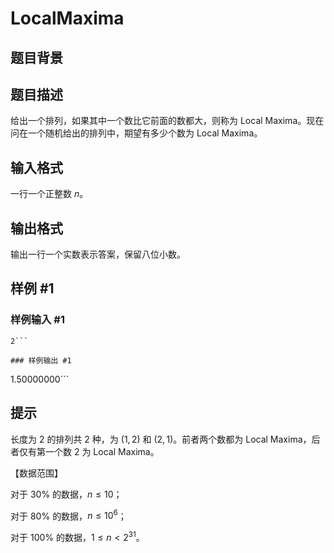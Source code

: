 # LocalMaxima

## 题目背景



## 题目描述

给出一个排列，如果其中一个数比它前面的数都大，则称为 Local Maxima。现在问在一个随机给出的排列中，期望有多少个数为 Local Maxima。

## 输入格式

一行一个正整数 $n$。


## 输出格式

输出一行一个实数表示答案，保留八位小数。

## 样例 #1

### 样例输入 #1
```
2```

### 样例输出 #1

```
1.50000000```

## 提示

长度为 $2$ 的排列共 $2$ 种，为 $(1,2)$ 和 $(2,1)$。前者两个数都为 Local Maxima，后者仅有第一个数 $2$ 为 Local Maxima。


【数据范围】  

对于 $30\%$ 的数据，$n \leq 10$；

对于 $80\%$ 的数据，$n \leq 10^6$；

对于 $100\%$ 的数据，$1\leq n < 2^{31}$。

